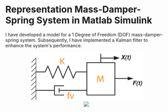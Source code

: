 # Representation Mass-Damper-Spring System in Matlab Simulink
I have developed a model for a 1 Degree of Freedom (DOF) mass-damper-spring system. Subsequently, I have implemented a Kalman filter to enhance the system's performance.
<div id="header" align="center">
  <img src="https://github.com/gurselturkeri/kalman_filter_mech_sys/blob/main/img/system_rep.jpg" width="350"/>
 </div>


 
<div align="center">
  <img src="https://render.githubusercontent.com/render/math?math=%5Cbegin%7Bbmatrix%7D%20%5Cdot%7Bx%7D%20%5C%5C%20%5Cdot%7Bv%7D%20%5Cend%7Bbmatrix%7D%20=%20%5Cbegin%7Bbmatrix%7D%200%20%26%201%20%5C%5C%20-%5Cfrac%7BK%7D%7BM%7D%20%26%20-%5Cfrac%7Bf_v%7D%7BM%7D%20%5Cend%7Bbmatrix%7D%20%5Cbegin%7Bbmatrix%7D%20x%20%5C%5C%20v%20%5Cend%7Bbmatrix%7D%20+%20%5Cbegin%7Bbmatrix%7D%200%20%5C%5C%20%5Cfrac%7B1%7D%7BM%7D%20%5Cend%7Bbmatrix%7D%20f(t)">
</div>
